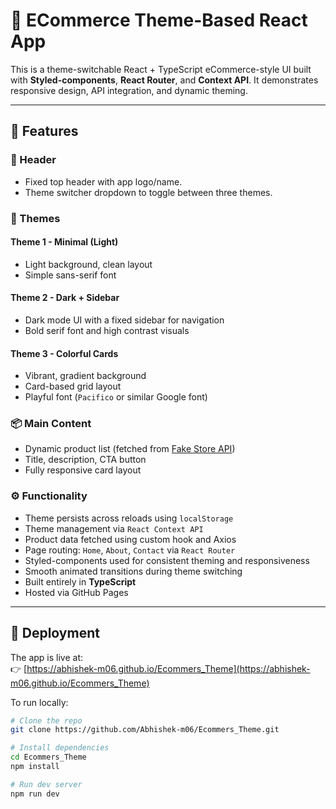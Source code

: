 # 🎨 ECommerce Theme-Based React App

This is a theme-switchable React + TypeScript eCommerce-style UI built with **Styled-components**, **React Router**, and **Context API**. It demonstrates responsive design, API integration, and dynamic theming.

---

## 📌 Features

### 🧭 Header
- Fixed top header with app logo/name.
- Theme switcher dropdown to toggle between three themes.

### 🎨 Themes
#### Theme 1 - Minimal (Light)
- Light background, clean layout
- Simple sans-serif font

#### Theme 2 - Dark + Sidebar
- Dark mode UI with a fixed sidebar for navigation
- Bold serif font and high contrast visuals

#### Theme 3 - Colorful Cards
- Vibrant, gradient background
- Card-based grid layout
- Playful font (`Pacifico` or similar Google font)

### 📦 Main Content
- Dynamic product list (fetched from [Fake Store API](https://fakestoreapi.com/products))
- Title, description, CTA button
- Fully responsive card layout

### ⚙️ Functionality
- Theme persists across reloads using `localStorage`
- Theme management via `React Context API`
- Product data fetched using custom hook and Axios
- Page routing: `Home`, `About`, `Contact` via `React Router`
- Styled-components used for consistent theming and responsiveness
- Smooth animated transitions during theme switching
- Built entirely in **TypeScript**
- Hosted via GitHub Pages

---

## 🚀 Deployment

The app is live at:  
👉 [https://abhishek-m06.github.io/Ecommers_Theme](https://abhishek-m06.github.io/Ecommers_Theme)

To run locally:

```bash
# Clone the repo
git clone https://github.com/Abhishek-m06/Ecommers_Theme.git

# Install dependencies
cd Ecommers_Theme
npm install

# Run dev server
npm run dev

